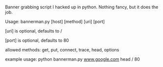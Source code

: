 Banner grabbing script I hacked up in python. Nothing fancy, but it does the job.

Usage: bannerman.py [host] [method] [uri] [port]

[uri] is optional, defaults to /

[port] is optional, defaults to 80

allowed methods: get, put, connect, trace, head, options

example usage: python bannerman.py www.google.com head / 80

